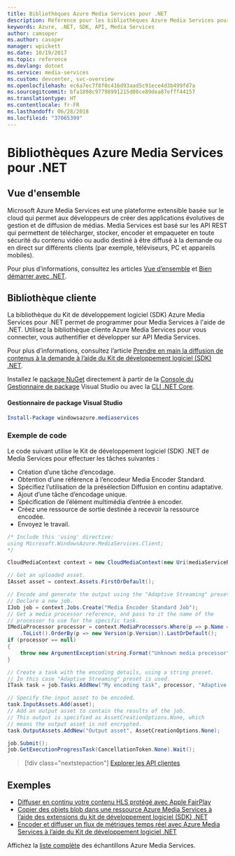 ```yaml
---
title: Bibliothèques Azure Media Services pour .NET
description: Référence pour les bibliothèques Azure Media Services pour .NET
keywords: Azure, .NET, SDK, API, Media Services
author: camsoper
ms.author: casoper
manager: wpickett
ms.date: 10/19/2017
ms.topic: reference
ms.devlang: dotnet
ms.service: media-services
ms.custom: devcenter, svc-overview
ms.openlocfilehash: ec6a7ec7f8f0c416d93aad5c91ece4d3b499fd7a
ms.sourcegitcommit: bfa1898c97798991215d08ce89dea87efff44157
ms.translationtype: HT
ms.contentlocale: fr-FR
ms.lasthandoff: 06/28/2018
ms.locfileid: "37065399"
---
```

# <a name="azure-media-services-libraries-for-net"></a>Bibliothèques Azure Media Services pour .NET

## <a name="overview"></a>Vue d'ensemble

Microsoft Azure Media Services est une plateforme extensible basée sur le cloud qui permet aux développeurs de créer des applications évolutives de gestion et de diffusion de médias. Media Services est basé sur les API REST qui permettent de télécharger, stocker, encoder et empaqueter en toute sécurité du contenu vidéo ou audio destiné à être diffusé à la demande ou en direct sur différents clients (par exemple, téléviseurs, PC et appareils mobiles). 

Pour plus d’informations, consultez les articles [Vue d’ensemble](/azure/media-services/media-services-overview) et [Bien démarrer avec .NET](/azure/media-services/media-services-dotnet-how-to-use). 

## <a name="client-library"></a>Bibliothèque cliente

La bibliothèque du Kit de développement logiciel (SDK) Azure Media Services pour .NET permet de programmer pour Media Services à l'aide de .NET. Utilisez la bibliothèque cliente Azure Media Services pour vous connecter, vous authentifier et développer sur API Media Services.  

Pour plus d’informations, consultez l’article [Prendre en main la diffusion de contenus à la demande à l’aide du Kit de développement logiciel (SDK) .NET](/azure/media-services/media-services-dotnet-get-started).

Installez le [package NuGet](https://www.nuget.org/packages/windowsazure.mediaservices) directement à partir de la [Console du Gestionnaire de package][PackageManager] Visual Studio ou avec la [CLI .NET Core][DotNetCLI].

#### <a name="visual-studio-package-manager"></a>Gestionnaire de package Visual Studio

```powershell
Install-Package windowsazure.mediaservices
```

### <a name="code-example"></a>Exemple de code

Le code suivant utilise le Kit de développement logiciel (SDK) .NET de Media Services pour effectuer les tâches suivantes :

- Création d’une tâche d’encodage.
- Obtention d’une référence à l’encodeur Media Encoder Standard.
- Spécifiez l’utilisation de la présélection Diffusion en continu adaptative.
- Ajout d’une tâche d’encodage unique.
- Spécification de l’élément multimédia d’entrée à encoder.
- Créez une ressource de sortie destinée à recevoir la ressource encodée.
- Envoyez le travail.


```csharp
/* Include this 'using' directive:
using Microsoft.WindowsAzure.MediaServices.Client;
*/

CloudMediaContext context = new CloudMediaContext(new Uri(mediaServiceRESTAPIEndpoint), tokenProvider);

// Get an uploaded asset.
IAsset asset = context.Assets.FirstOrDefault();

// Encode and generate the output using the "Adaptive Streaming" preset.
// Declare a new job.
IJob job = context.Jobs.Create("Media Encoder Standard Job");
// Get a media processor reference, and pass to it the name of the 
// processor to use for the specific task.
IMediaProcessor processor = context.MediaProcessors.Where(p => p.Name == mediaProcessorName)
    .ToList().OrderBy(p => new Version(p.Version)).LastOrDefault();
if (processor == null) 
{
    throw new ArgumentException(string.Format("Unknown media processor", mediaProcessorName));
}

// Create a task with the encoding details, using a string preset.
// In this case "Adaptive Streaming" preset is used.
ITask task = job.Tasks.AddNew("My encoding task", processor, "Adaptive Streaming", TaskOptions.None);

// Specify the input asset to be encoded.
task.InputAssets.Add(asset);
// Add an output asset to contain the results of the job. 
// This output is specified as AssetCreationOptions.None, which 
// means the output asset is not encrypted. 
task.OutputAssets.AddNew("Output asset", AssetCreationOptions.None);

job.Submit();
job.GetExecutionProgressTask(CancellationToken.None).Wait();
```

> [!div class="nextstepaction"]
> [Explorer les API clientes](/dotnet/api/overview/azure/mediaservices/client)

## <a name="samples"></a>Exemples

- [Diffuser en continu votre contenu HLS protégé avec Apple FairPlay](https://azure.microsoft.com/resources/samples/media-services-dotnet-dynamic-encryption-with-fairplay/)
- [Copier des objets blob dans une ressource Azure Media Services à l’aide des extensions du kit de développement logiciel (SDK) .NET](https://azure.microsoft.com/resources/samples/media-services-dotnet-copy-blob-into-asset/)
- [Encoder et diffuser un flux de métriques temps réel avec Azure Media Services à l’aide du Kit de développement logiciel .NET](https://azure.microsoft.com/resources/samples/media-services-dotnet-encode-live-stream-with-ams-clear/)

Affichez la [liste complète](https://azure.microsoft.com/resources/samples/?platform=dotnet&service=media-services) des échantillons Azure Media Services.


[PackageManager]: https://docs.microsoft.com/nuget/tools/package-manager-console
[DotNetCLI]: https://docs.microsoft.com/dotnet/core/tools/dotnet-add-package
